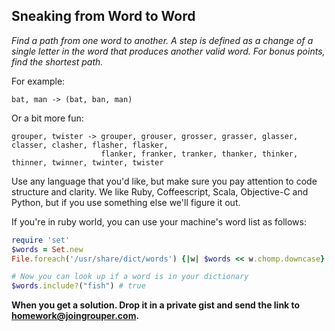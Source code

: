 ## Sneaking from Word to Word

_Find a path from one word to another. A step is defined as a change of a single letter in the word that produces another valid word. For bonus points, find the shortest path._

For example:

    bat, man -> (bat, ban, man)

Or a bit more fun:

    grouper, twister -> grouper, grouser, grosser, grasser, glasser, classer, clasher, flasher, flasker,
                        flanker, franker, tranker, thanker, thinker, thinner, twinner, twinter, twister

Use any language that you'd like, but make sure you pay attention to code structure and clarity. We like Ruby, Coffeescript, Scala, Objective-C and Python, but if you use something else we'll figure it out.

If you're in ruby world, you can use your machine's word list as follows:

```ruby
require 'set'
$words = Set.new
File.foreach('/usr/share/dict/words') {|w| $words << w.chomp.downcase}

# Now you can look up if a word is in your dictionary
$words.include?("fish") # true
```

__When you get a solution. Drop it in a private gist and send the link to homework@joingrouper.com.__


